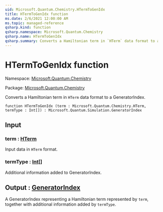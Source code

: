 ```yaml
---
uid: Microsoft.Quantum.Chemistry.HTermToGenIdx
title: HTermToGenIdx function
ms.date: 2/6/2021 12:00:00 AM
ms.topic: managed-reference
qsharp.kind: function
qsharp.namespace: Microsoft.Quantum.Chemistry
qsharp.name: HTermToGenIdx
qsharp.summary: Converts a Hamiltonian term in `HTerm` data format to a GeneratorIndex.
---
```


# HTermToGenIdx function

Namespace: [Microsoft.Quantum.Chemistry](xref:Microsoft.Quantum.Chemistry)

Package: [Microsoft.Quantum.Chemistry](https://nuget.org/packages/Microsoft.Quantum.Chemistry)


Converts a Hamiltonian term in `HTerm` data format to a GeneratorIndex.

```qsharp
function HTermToGenIdx (term : Microsoft.Quantum.Chemistry.HTerm, termType : Int[]) : Microsoft.Quantum.Simulation.GeneratorIndex
```


## Input

### term : [HTerm](xref:Microsoft.Quantum.Chemistry.HTerm)

Input data in `HTerm` format.


### termType : [Int](xref:microsoft.quantum.lang-ref.int)[]

Additional information added to GeneratorIndex.



## Output : [GeneratorIndex](xref:Microsoft.Quantum.Simulation.GeneratorIndex)

A GeneratorIndex representing a Hamiltonian term represented by `term`,together with additional information added by `termType`.